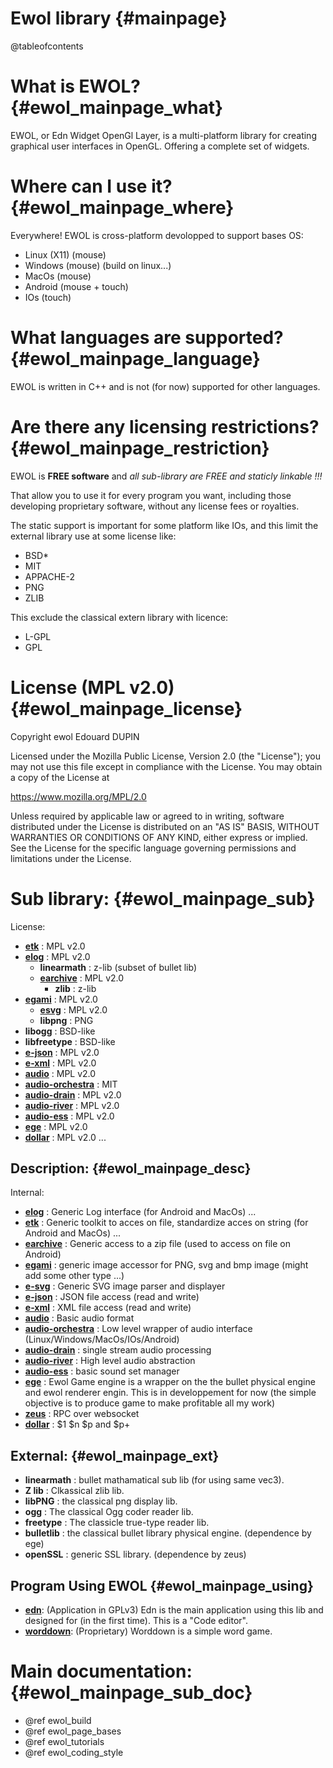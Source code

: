 Ewol library                                {#mainpage}
============

@tableofcontents

What is EWOL?                               {#ewol_mainpage_what}
=============

EWOL, or Edn Widget OpenGl Layer, is a multi-platform library for creating graphical user interfaces in OpenGL. Offering a complete set of widgets.

Where can I use it?                         {#ewol_mainpage_where}
===================

Everywhere! EWOL is cross-platform devolopped to support bases OS:
- Linux (X11) (mouse)
- Windows (mouse) (build on linux...)
- MacOs (mouse)
- Android (mouse + touch)
- IOs (touch)

What languages are supported?                   {#ewol_mainpage_language}
=============================

EWOL is written in C++ and is not (for now) supported for other languages.


Are there any licensing restrictions?           {#ewol_mainpage_restriction}
=====================================

EWOL is **FREE software** and _all sub-library are FREE and staticly linkable !!!_

That allow you to use it for every program you want, including those developing proprietary software, without any license fees or royalties.

The static support is important for some platform like IOs, and this limit the external library use at some license like:
  - BSD*
  - MIT
  - APPACHE-2
  - PNG
  - ZLIB

This exclude the classical extern library with licence:
  - L-GPL
  - GPL

License (MPL v2.0)                            {#ewol_mainpage_license}
==================

Copyright ewol Edouard DUPIN

Licensed under the Mozilla Public License, Version 2.0 (the "License");
you may not use this file except in compliance with the License.
You may obtain a copy of the License at

<https://www.mozilla.org/MPL/2.0>

Unless required by applicable law or agreed to in writing, software
distributed under the License is distributed on an "AS IS" BASIS,
WITHOUT WARRANTIES OR CONDITIONS OF ANY KIND, either express or implied.
See the License for the specific language governing permissions and
limitations under the License.


Sub library:                                  {#ewol_mainpage_sub}
============

License:

  - [**etk**](http://atria-soft.github.io/etk) : MPL v2.0
  - [**elog**](http://atria-soft.github.io/elog) : MPL v2.0
    + **linearmath** : z-lib (subset of bullet lib)
    + [**earchive**](http://atria-soft.github.io/earchive) : MPL v2.0
      * **zlib** : z-lib
  - [**egami**](http://atria-soft.github.io/egami) : MPL v2.0
    + [**esvg**](http://atria-soft.github.io/esvg) : MPL v2.0
    + **libpng** : PNG
  - **libogg** : BSD-like
  - **libfreetype** : BSD-like
  - [**e-json**](http://atria-soft.github.io/ejson) : MPL v2.0
  - [**e-xml**](http://atria-soft.github.io/exml) : MPL v2.0
  - [**audio**](http://musicdsp.github.io/audio) : MPL v2.0
  - [**audio-orchestra**](http://musicdsp.github.io/audio-orchestra) : MIT
  - [**audio-drain**](http://musicdsp.github.io/audio-drain) : MPL v2.0
  - [**audio-river**](http://musicdsp.github.io/audio-river) : MPL v2.0
  - [**audio-ess**](http://musicdsp.github.io/audio-ess) : MPL v2.0
  - [**ege**](http://atria-soft.github.io/ege) : MPL v2.0
  - [**dollar**](http://atria-soft.github.io/dollar) : MPL v2.0
...

Description:                                  {#ewol_mainpage_desc}
------------

Internal:

  - [**elog**](http://atria-soft.github.io/elog) : Generic Log interface (for Android and MacOs) ...
  - [**etk**](http://atria-soft.github.io/etk) : Generic toolkit to acces on file, standardize acces on string (for Android and MacOs) ...
  - [**earchive**](http://atria-soft.github.io/earchive) : Generic access to a zip file (used to access on file on Android)
  - [**egami**](http://atria-soft.github.io/egami) : generic image accessor for PNG, svg and bmp image (might add some other type ...)
  - [**e-svg**](http://atria-soft.github.io/esvg) : Generic SVG image parser and displayer
  - [**e-json**](http://atria-soft.github.io/ejson) : JSON file access (read and write)
  - [**e-xml**](http://atria-soft.github.io/exml) : XML file access (read and write)
  - [**audio**](http://musicdsp.github.io/audio) : Basic audio format
  - [**audio-orchestra**](http://musicdsp.github.io/audio-orchestra) : Low level wrapper of audio interface (Linux/Windows/MacOs/IOs/Android)
  - [**audio-drain**](http://musicdsp.github.io/audio-drain) : single stream audio processing
  - [**audio-river**](http://musicdsp.github.io/audio-river) : High level audio abstraction
  - [**audio-ess**](http://musicdsp.github.io/audio-ess) : basic sound set manager
  - [**ege**](http://musicdsp.github.io/ege) : Ewol Game engine is a wrapper on the the bullet physical engine and ewol renderer engin. This is in developpement for now (the simple objective is to produce game to make profitable all my work)
  - [**zeus**](http://atria-soft.github.io/zeus) : RPC over websocket
  - [**dollar**](http://atria-soft.github.io/dollar) : $1 $n $p and $p+

External:                                     {#ewol_mainpage_ext}
---------

  - **linearmath** : bullet mathamatical sub lib (for using same vec3).
  - **Z lib** : Clkassical zlib lib.
  - **libPNG** : the classical png display lib.
  - **ogg** : The classical Ogg coder reader lib.
  - **freetype** : The classicle true-type reader lib.
  - **bulletlib** : the classical bullet library physical engine. (dependence by ege)
  - **openSSL** : generic SSL library. (dependence by zeus)

Program Using EWOL                            {#ewol_mainpage_using}
------------------

  - [**edn**](http://github.com/HeeroYui/edn): (Application in GPLv3) Edn is the main application using this lib and designed for (in the first time). This is a "Code editor".
  - [**worddown**](http://play.google.com/store/apps/details?id=com.edouarddupin.worddown): (Proprietary) Worddown is a simple word game.


Main documentation:                            {#ewol_mainpage_sub_doc}
===================

  - @ref ewol_build
  - @ref ewol_page_bases
  - @ref ewol_tutorials
  - @ref ewol_coding_style

